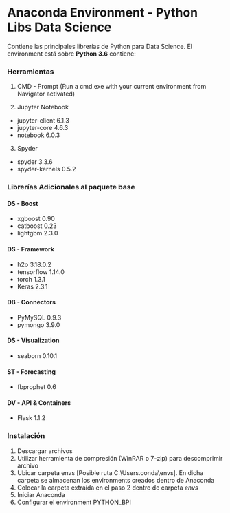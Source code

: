 # Anaconda Environment - Python Libs Data Science

Contiene las principales librerías de Python para Data Science. El environment está sobre **Python 3.6** contiene:

### Herramientas
1. CMD - Prompt (Run a cmd.exe with your current environment from Navigator activated)

2. Jupyter Notebook
  * jupyter-client 6.1.3
  * jupyter-core 4.6.3
  * notebook 6.0.3
  
3. Spyder
  * spyder 3.3.6 
  * spyder-kernels 0.5.2


### Librerías Adicionales al paquete base

#### DS - Boost
* xgboost 0.90
* catboost 0.23
* lightgbm 2.3.0

#### DS - Framework
* h2o 3.18.0.2
* tensorflow 1.14.0
* torch 1.3.1
* Keras 2.3.1

#### DB - Connectors
* PyMySQL 0.9.3
* pymongo 3.9.0

#### DS - Visualization
* seaborn 0.10.1

#### ST - Forecasting
* fbprophet 0.6

#### DV - API & Containers
* Flask 1.1.2

### Instalación
1. Descargar archivos
2. Utilizar herramienta de compresión (WinRAR o 7-zip) para descomprimir archivo
3. Ubicar carpeta envs [Posible ruta C:\Users\.conda\envs]. En dicha carpeta se almacenan los environments creados dentro de Anaconda
4. Colocar la carpeta extraída en el paso 2 dentro de carpeta *envs*
5. Iniciar Anaconda
6. Configurar el environment PYTHON_BPI
